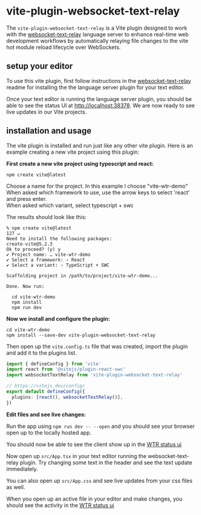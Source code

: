 # vite-plugin-websocket-text-relay

The `vite-plugin-websocket-text-relay` is a Vite plugin designed to work with the [websocket-text-relay](https://github.com/niels4/websocket-text-relay) language server to enhance real-time web development
workflows by automatically relaying file changes to the vite hot module reload lifecycle over WebSockets.

## setup your editor

To use this vite plugin, first follow instructions in the [websocket-text-relay](https://github.com/niels4/websocket-text-relay) readme for installing the the language server plugin for your text editor.

Once your text editor is running the language server plugin, you should be able to see the status UI at [http://localhost:38378](http://localhost:38378). We are now ready to see live updates in our Vite projects.

## installation and usage

The vite plugin is installed and run just like any other vite plugin. Here is an example creating a new vite project using this plugin:

**First create a new vite project using typescript and react:**

```
npm create vite@latest
```

Choose a name for the project. In this example I choose "vite-wtr-demo"  
When asked which framework to use, use the arrow keys to select 'react' and press enter.  
When asked which variant, select typescript + swc  

The results should look like this:

```
% npm create vite@latest                                                                                                                                                                                                                                                                               127 ↵
Need to install the following packages:
create-vite@5.2.3
Ok to proceed? (y) y
✔ Project name: … vite-wtr-demo
✔ Select a framework: › React
✔ Select a variant: › TypeScript + SWC

Scaffolding project in /path/to/project/vite-wtr-demo...

Done. Now run:

  cd vite-wtr-demo
  npm install
  npm run dev

```

**Now we install and configure the plugin:**

```
cd vite-wtr-demo
npm install --save-dev vite-plugin-websocket-text-relay
```

Then open up the `vite.config.ts` file that was created, import the plugin and add it to the plugins list.

```typescript
import { defineConfig } from 'vite'
import react from '@vitejs/plugin-react-swc'
import websocketTextRelay from 'vite-plugin-websocket-text-relay'

// https://vitejs.dev/config/
export default defineConfig({
  plugins: [react(), websocketTextRelay()],
})
```

**Edit files and see live changes:**

Run the app using `npm run dev -- --open` and you should see your browser open up to the locally hosted app.

You should now be able to see the client show up in the [WTR status ui](http://localhost:38378)

Now open up `src/App.tsx` in your text editor running the websocket-text-relay plugin. Try changing some text
in the header and see the text update immediately.

You can also open up `src/App.css` and see live updates from your css files as well.

When you open up an active file in your editor and make changes, you should see the activity in the [WTR status ui](http://localhost:38378)
